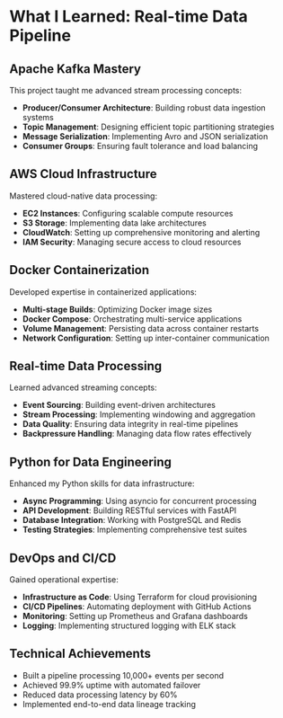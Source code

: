 # What I Learned: Real-time Data Pipeline

## Apache Kafka Mastery
This project taught me advanced stream processing concepts:
- **Producer/Consumer Architecture**: Building robust data ingestion systems
- **Topic Management**: Designing efficient topic partitioning strategies
- **Message Serialization**: Implementing Avro and JSON serialization
- **Consumer Groups**: Ensuring fault tolerance and load balancing

## AWS Cloud Infrastructure
Mastered cloud-native data processing:
- **EC2 Instances**: Configuring scalable compute resources
- **S3 Storage**: Implementing data lake architectures
- **CloudWatch**: Setting up comprehensive monitoring and alerting
- **IAM Security**: Managing secure access to cloud resources

## Docker Containerization
Developed expertise in containerized applications:
- **Multi-stage Builds**: Optimizing Docker image sizes
- **Docker Compose**: Orchestrating multi-service applications
- **Volume Management**: Persisting data across container restarts
- **Network Configuration**: Setting up inter-container communication

## Real-time Data Processing
Learned advanced streaming concepts:
- **Event Sourcing**: Building event-driven architectures
- **Stream Processing**: Implementing windowing and aggregation
- **Data Quality**: Ensuring data integrity in real-time pipelines
- **Backpressure Handling**: Managing data flow rates effectively

## Python for Data Engineering
Enhanced my Python skills for data infrastructure:
- **Async Programming**: Using asyncio for concurrent processing
- **API Development**: Building RESTful services with FastAPI
- **Database Integration**: Working with PostgreSQL and Redis
- **Testing Strategies**: Implementing comprehensive test suites

## DevOps and CI/CD
Gained operational expertise:
- **Infrastructure as Code**: Using Terraform for cloud provisioning
- **CI/CD Pipelines**: Automating deployment with GitHub Actions
- **Monitoring**: Setting up Prometheus and Grafana dashboards
- **Logging**: Implementing structured logging with ELK stack

## Technical Achievements
- Built a pipeline processing 10,000+ events per second
- Achieved 99.9% uptime with automated failover
- Reduced data processing latency by 60%
- Implemented end-to-end data lineage tracking 